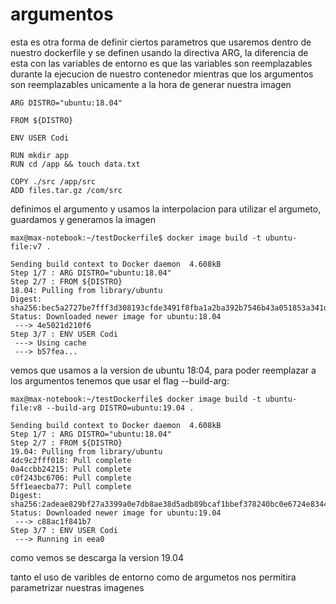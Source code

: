 # argumentos

esta es otra forma de definir ciertos parametros que usaremos dentro de nuestro dockerfile y se definen usando la directiva ARG, la diferencia de esta con las variables de entorno es que las variables son reemplazables durante la ejecucion de nuestro contenedor mientras que los argumentos son reemplazables unicamente a la hora de generar nuestra imagen

```
ARG DISTRO="ubuntu:18.04"

FROM ${DISTRO}

ENV USER Codi

RUN mkdir app
RUN cd /app && touch data.txt

COPY ./src /app/src
ADD files.tar.gz /com/src
```

definimos el argumento y usamos la interpolacion para utilizar el argumeto, guardamos y generamos la imagen

```
max@max-notebook:~/testDockerfile$ docker image build -t ubuntu-file:v7 .

Sending build context to Docker daemon  4.608kB
Step 1/7 : ARG DISTRO="ubuntu:18.04"
Step 2/7 : FROM ${DISTRO}
18.04: Pulling from library/ubuntu
Digest: sha256:bec5a2727be7fff3d308193cfde3491f8fba1a2ba392b7546b43a051853a341d
Status: Downloaded newer image for ubuntu:18.04
 ---> 4e5021d210f6
Step 3/7 : ENV USER Codi
 ---> Using cache
 ---> b57fea...
```

vemos que usamos a la version de ubuntu 18:04, para poder reemplazar a los argumentos tenemos que usar el flag --build-arg:

```
max@max-notebook:~/testDockerfile$ docker image build -t ubuntu-file:v8 --build-arg DISTRO=ubuntu:19.04 .

Sending build context to Docker daemon  4.608kB
Step 1/7 : ARG DISTRO="ubuntu:18.04"
Step 2/7 : FROM ${DISTRO}
19.04: Pulling from library/ubuntu
4dc9c2fff018: Pull complete
0a4ccbb24215: Pull complete
c0f243bc6706: Pull complete
5ff1eaecba77: Pull complete
Digest: sha256:2adeae829bf27a3399a0e7db8ae38d5adb89bcaf1bbef378240bc0e6724e8344
Status: Downloaded newer image for ubuntu:19.04
 ---> c88ac1f841b7
Step 3/7 : ENV USER Codi
 ---> Running in eea0
```

como vemos se descarga la version 19.04

tanto el uso de varibles de entorno como de argumetos nos permitira parametrizar nuestras imagenes
